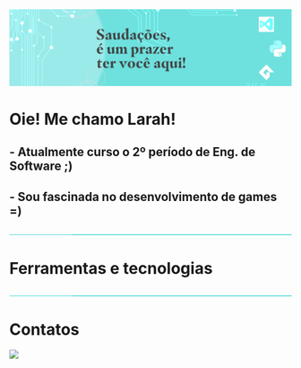 <img src="read/saudacoes.png">

# Oie! Me chamo Larah!

##  - Atualmente curso o 2º período de Eng. de Software ;)
##  - Sou fascinada no desenvolvimento de games =)

<img src="read/faixa.png">

# Ferramentas e tecnologias



<img src="read/faixa.png">

# Contatos


<div>
  <a href="https://instagram.com/laah_nanes" target="_blank"><img src="https://img.shields.io/badge/-Instagram-%23E4405F?style=for-the-badge&logo=instagram&logoColor=white" target="_blank"></a>
</div>
